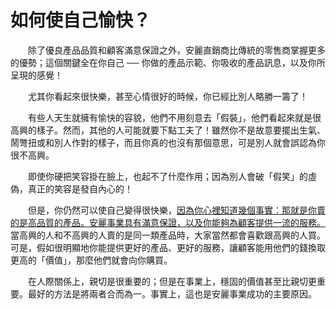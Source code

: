 # 如何使自己愉快？

&emsp;&emsp;除了優良產品品質和顧客滿意保證之外，安麗直銷商比傳統的零售商掌握更多的優勢；這個關鍵全在你自己 ── 你做的產品示範、你吸收的產品訊息，以及你所呈現的感覺！

&emsp;&emsp;尤其你看起來很快樂，甚至心情很好的時候，你已經比別人略勝一籌了！

&emsp;&emsp;有些人天生就擁有愉快的容貌，他們不用刻意去「假裝」，他們看起來就是很高興的樣子。然而，其他的人可能就要下點工夫了！雖然你不是故意要擺出生氣、鬧彆扭或和別人作對的樣子，而且你真的也沒有那個意思，可是別人就會誤認為你很不高興。

&emsp;&emsp;即使你硬把笑容掛在臉上，也起不了什麼作用；因為別人會破「假笑」的虛偽，真正的笑容是發自內心的！

&emsp;&emsp;但是，你仍然可以使自己變得很快樂，<u>因為你心裡知道幾個事實：那就是你賣的是高品質的產品。安麗事業具有滿意保證，以及你能夠為顧客提供一流的服務。</u>當高興的人和不高興的人賣的是同一類產品時，大家當然都會喜歡跟高興的人買。可是，假如很明顯地你能提供更好的產品、更好的服務，讓顧客能用他們的錢換取更高的「價值」，那麼他們就會向你購買。

&emsp;&emsp;在人際關係上，親切是很重要的；但是在事業上，穩固的價值甚至比親切更重要。最好的方法是將兩者合而為一。事實上，這也是安麗事業成功的主要原因。
